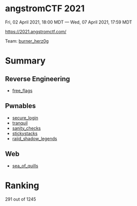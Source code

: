 # angstromCTF 2021
Fri, 02 April 2021, 18:00 MDT — Wed, 07 April 2021, 17:59 MDT

<https://2021.angstromctf.com/>

Team: [burner_herz0g](https://ctftime.org/team/63292)

# Summary

## Reverse Engineering

* [free_flags](free_flags/)

## Pwnables

* [secure_login](secure_login/)
* [tranquil](tranquil/)
* [sanity_checks](sanity_checks/)
* [stickystacks](stickystacks/)
* [raiid_shadow_legends](raiid_shadow_legends/)

## Web

* [sea_of_quills](sea_of_quills/)

# Ranking

291 out of 1245

